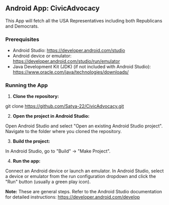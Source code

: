 ## Android App: CivicAdvocacy

This App will fetch all the USA Representatives including both Republicans and Democrats.

### Prerequisites

* Android Studio: https://developer.android.com/studio
* Android device or emulator: https://developer.android.com/studio/run/emulator
* Java Development Kit (JDK) (if not included with Android Studio): https://www.oracle.com/java/technologies/downloads/

### Running the App

1. **Clone the repository:**

  git clone https://github.com/Satya-22/CivicAdvocacy.git

2. **Open the project in Android Studio:**

Open Android Studio and select "Open an existing Android Studio project". Navigate to the folder where you cloned the repository.

3. **Build the project:**

In Android Studio, go to "Build" -> "Make Project".

4. **Run the app:**

Connect an Android device or launch an emulator. In Android Studio, select a device or emulator from the run configuration dropdown and click the "Run" button (usually a green play icon).

**Note:** These are general steps. Refer to the Android Studio documentation for detailed instructions: https://developer.android.com/develop

